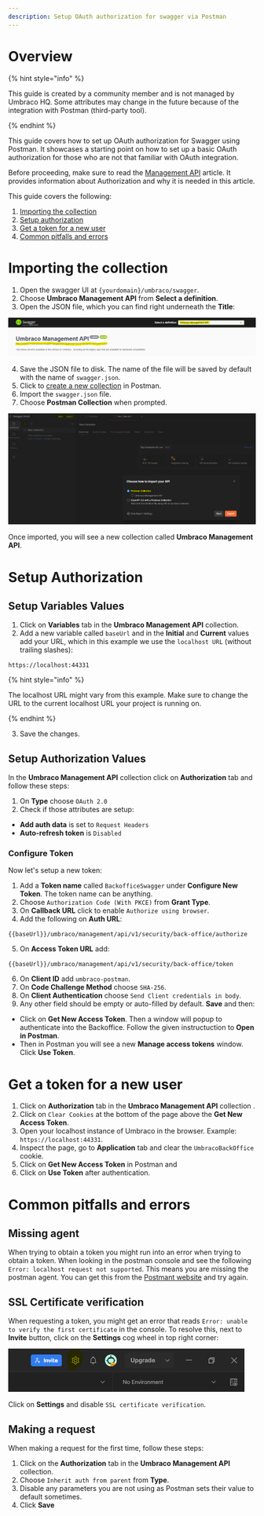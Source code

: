 ```yaml
---
description: Setup OAuth authorization for swagger via Postman
---
```


# Overview

{% hint style="info" %}

This guide is created by a community member and is not managed by Umbraco HQ. Some attributes may change in the future because of the integration with Postman (third-party tool).

{% endhint %}

This guide covers how to set up OAuth authorization for Swagger using Postman. It showcases a starting point on how to set up a basic OAuth authorization for those who are not that familiar with OAuth integration.

Before proceeding, make sure to read the [Management API](./README.md) article. It provides information about Authorization and why it is needed in this article.

This guide covers the following:

1. [Importing the collection](#importing-the-collection)
2. [Setup authorization](#setup-authorization)
3. [Get a token for a new user](#get-a-token-for-a-new-user)
4. [Common pitfalls and errors](#common-pitfalls-and-errors)

# Importing the collection

1. Open the swagger UI at `{yourdomain}/umbraco/swagger`.
2. Choose **Umbraco Management API** from **Select a definition**.
3. Open the JSON file, which you can find right underneath the **Title**:

![JSON file location](../images/postman-setup-swagger-json-file.png)

4. Save the JSON file to disk. The name of the file will be saved by default with the name of `swagger.json`.
5. Click to [create a new collection](https://learning.postman.com/docs/collections/using-collections/#creating-collections) in Postman.
6. Import the `swagger.json` file.
7. Choose **Postman Collection** when prompted.

![Postman import JSON file as collection](../images/postman-setup-swagger-import.png)

Once imported, you will see a new collection called **Umbraco Management API**.

# Setup Authorization

## Setup Variables Values

1. Click on **Variables** tab in the **Umbraco Management API** collection.
2. Add a new variable called `baseUrl` and in the **Initial** and **Current** values add your URL, which in this example we use the `localhost URL` (without trailing slashes):

```http
https://localhost:44331
```

{% hint style="info" %}

The localhost URL might vary from this example. Make sure to change the URL to the current localhost URL your project is running on.

{% endhint %}

3. Save the changes.

## Setup Authorization Values

In the **Umbraco Management API** collection click on **Authorization** tab and follow these steps:

1. On **Type** choose `OAuth 2.0`
2. Check if those attributes are setup:

* **Add auth data** is set to `Request Headers`
* **Auto-refresh token** is `Disabled`

### Configure Token

Now let's setup a new token:

1. Add a **Token name** called `BackofficeSwagger` under **Configure New Token**. The token name can be anything.
2.  Choose `Authorization Code (With PKCE)` from **Grant Type**.
3. On **Callback URL** click to enable `Authorize using browser`.
4.  Add the following on **Auth URL**:

```http
{{baseUrl}}/umbraco/management/api/v1/security/back-office/authorize
```

5. On **Access Token URL** add:

```http
{{baseUrl}}/umbraco/management/api/v1/security/back-office/token
```

6. On **Client ID** add `umbraco-postman`.
7. On **Code Challenge Method** choose `SHA-256`.
8. On **Client Authentication** choose `Send Client credentials in body`.
9. Any other field should be empty or auto-filled by default. **Save** and then:

* Click on **Get New Access Token**. Then a window will popup to authenticate into the Backoffice. Follow the given instructuction to **Open in Postman**.
* Then in Postman you will see a new **Manage access tokens** window. Click **Use Token**.

# Get a token for a new user

1. Click on **Authorization** tab in the **Umbraco Management API** collection .
2. Click on `Clear Cookies` at the bottom of the page above the **Get New Access Token**.
3. Open your localhost instance of Umbraco in the browser. Example: `https://localhost:44331`.
4. Inspect the page, go to **Application** tab and clear the `UmbracoBackOffice` cookie.
5. Click on **Get New Access Token** in Postman and 
6. Click on **Use Token** after authentication.

# Common pitfalls and errors

## Missing agent

When trying to obtain a token you might run into an error when trying to obtain a token. When looking in the postman console and see the following `Error: localhost request not supported`. This means you are missing the postman agent. You can get this from the [Postmant website](https://www.postman.com/downloads/postman-agent/) and try again.

## SSL Certificate verification

When requesting a token, you might get an error that reads `Error: unable to verify the first certificate` in the console.
To resolve this, next to **Invite** button, click on the **Settings** cog wheel in top right corner:

![Postman Cog Wheel Location](../images/postman-setup-swagger-cog-wheel.png)

Click on **Settings** and disable `SSL certificate verification`.

## Making a request

When making a request for the first time, follow these steps:

1. Click on the **Authorization** tab in the **Umbraco Management API** collection.
2. Choose `Inherit auth from parent` from **Type**.
3. Disable any parameters you are not using as Postman sets their value to default sometimes.
4. Click **Save**
